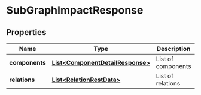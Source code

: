 
# SubGraphImpactResponse

## Properties
Name | Type | Description | Notes
------------ | ------------- | ------------- | -------------
**components** | [**List&lt;ComponentDetailResponse&gt;**](ComponentDetailResponse.md) | List of components |  [optional]
**relations** | [**List&lt;RelationRestData&gt;**](RelationRestData.md) | List of relations |  [optional]



